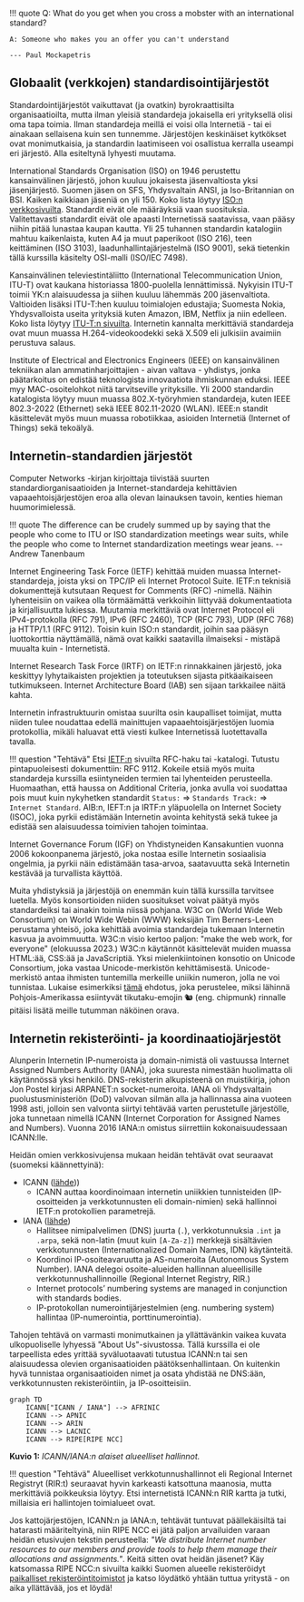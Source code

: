 !!! quote
	Q: What do you get when you cross a mobster with an international standard?
    
	A: Someone who makes you an offer you can't understand
	
	--- Paul Mockapetris



## Globaalit (verkkojen) standardisointijärjestöt

Standardointijärjestöt vaikuttavat (ja ovatkin) byrokraattisilta organisaatioilta, mutta ilman yleisiä standardeja jokaisella eri yrityksellä olisi oma tapa toimia. Ilman standardeja meillä ei voisi olla Internetiä - tai ei ainakaan sellaisena kuin sen tunnemme. Järjestöjen keskinäiset kytkökset ovat monimutkaisia, ja standardin laatimiseen voi osallistua kerralla useampi eri järjestö. Alla esiteltynä lyhyesti muutama.

International Standards Organisation (ISO) on 1946 perustettu kansainvälinen järjestö, johon kuuluu jokaisesta jäsenvaltiosta yksi jäsenjärjestö. Suomen jäsen on SFS, Yhdysvaltain ANSI, ja Iso-Britannian on BSI. Kaiken kaikkiaan jäseniä on yli 150. Koko lista löytyy [ISO:n verkkosivuilta](https://www.iso.org/members.html). Standardit eivät ole määräyksiä vaan suosituksia. Valitettavasti standardit eivät ole apaasti Internetissä saatavissa, vaan pääsy niihin pitää lunastaa kaupan kautta. Yli 25 tuhannen standardin katalogiin mahtuu kaikenlaista, kuten A4 ja muut paperikoot (ISO 216), teen keittäminen (ISO 3103), laadunhallintajärjestelmä (ISO 9001), sekä tietenkin tällä kurssilla käsitelty OSI-malli (ISO/IEC 7498).

Kansainvälinen televiestintäliitto (International Telecommunication Union, ITU-T) ovat kaukana historiassa 1800-puolella lennättimissä. Nykyisin ITU-T toimii YK:n alaisuudessa ja siihen kuuluu  lähemmäs 200 jäsenvaltiota. Valtioiden lisäksi ITU-T:hen kuuluu toimialojen edustajia; Suomesta Nokia, Yhdysvalloista useita yrityksiä kuten Amazon, IBM, Netflix ja niin edelleen. Koko lista löytyy [ITU-T:n sivuilta](https://www.itu.int/hub/membership/our-members/directory/?myitu-industry=true&request=sector-members). Internetin kannalta merkittäviä standardeja ovat muun muassa H.264-videokoodekki sekä X.509 eli julkisiin avaimiin perustuva salaus.

Institute of Electrical and Electronics Engineers (IEEE) on kansainvälinen tekniikan alan ammatinharjoittajien - aivan valtava - yhdistys, jonka päätarkoitus on edistää teknologista innovaatiota ihmiskunnan eduksi. IEEE myy MAC-osoitelohkot niitä tarvitseville yrityksille. Yli 2000 standardin katalogista löytyy muun muassa 802.X-työryhmien standardeja, kuten IEEE 802.3-2022 (Ethernet) sekä IEEE 802.11-2020 (WLAN). IEEE:n standit käsittelevät myös muun muassa robotiikkaa, asioiden Internetiä (Internet of Things) sekä tekoälyä.



## Internetin-standardien järjestöt

Computer Networks -kirjan kirjoittaja tiivistää suurten standardiorganisaatioiden ja Internet-standardeja kehittävien vapaaehtoisjärjestöjen eroa alla olevan lainauksen tavoin, kenties hieman huumorimielessä.

!!! quote
	The difference can be crudely summed up by saying that the people who come to ITU or ISO standardization 
meetings wear suits, while the people who come to Internet standardization meetings wear jeans. -- Andrew Tanenbaum

Internet Engineering Task Force (IETF) kehittää muiden muassa Internet-standardeja, joista yksi on TPC/IP eli Internet Protocol Suite. IETF:n teknisiä dokumenttejä kutsutaan Request for Comments (RFC) -nimellä. Näihin lyhenteisiin on vaikea olla törmäämättä verkkoihin liittyvää dokumentaatiota ja kirjallisuutta lukiessa. Muutamia merkittäviä ovat Internet Protocol eli IPv4-protokolla (RFC 791), IPv6 (RFC 2460), TCP (RFC 793), UDP (RFC 768) ja HTTP/1.1 (RFC 9112).  Toisin kuin ISO:n standardit, joihin saa pääsyn luottokorttia näyttämällä, nämä ovat kaikki saatavilla ilmaiseksi - mistäpä muualta kuin - Internetistä.

Internet Research Task Force (IRTF) on IETF:n rinnakkainen järjestö, joka keskittyy lyhytaikaisten projektien ja toteutuksen sijasta pitkäaikaiseen tutkimukseen. Internet Architecture Board (IAB) sen sijaan tarkkailee näitä kahta.

Internetin infrastruktuurin omistaa suurilta osin kaupalliset toimijat, mutta niiden tulee noudattaa edellä mainittujen vapaaehtoisjärjestöjen luomia protokollia, mikäli haluavat että viesti kulkee Internetissä luotettavalla tavalla.

!!! question "Tehtävä"
	Etsi [IETF:n](https://www.ietf.org/) sivuilta RFC-haku tai -katalogi. Tutustu pintapuoleisesti dokumenttiin: RFC 9112. Kokeile etsiä myös muita standardeja kurssilla esiintyneiden termien tai lyhenteiden perusteella. Huomaathan, että haussa on Additional Criteria, jonka avulla voi suodattaa pois muut kuin nykyhetken standardit `Status:` => `Standards Track:` => `Internet Standard`. AIB:n, IEFT:n ja IRTF:n yläpuolella on Internet Society (ISOC), joka pyrkii edistämään Internetin avointa kehitystä sekä tukee ja edistää sen alaisuudessa toimivien tahojen toimintaa.

Internet Governance Forum (IGF) on Yhdistyneiden Kansakuntien vuonna 2006 kokoonpanema järjestö, joka nostaa esille Internetin sosiaalisia ongelmia, ja pyrkii näin edistämään tasa-arvoa, saatavuutta sekä Internetin kestävää ja turvallista käyttöä.

Muita yhdistyksiä ja järjestöjä on enemmän kuin tällä kurssilla tarvitsee luetella. Myös konsortioiden niiden suositukset voivat päätyä myös standardeiksi tai ainakin toimia niissä pohjana. W3C on (World Wide Web Consortium) on World Wide Webin (WWW) keksijän Tim Berners-Leen perustama yhteisö, joka kehittää avoimia standardeja tukemaan Internetin kasvua ja avoimmuutta. W3C:n visio kertoo paljon: "make the web work, for everyone" (elokuussa 2023.) W3C:n käytännöt käsittelevät muiden muassa HTML:ää, CSS:ää ja JavaScriptiä. Yksi mielenkiintoinen konsotio on Unicode Consortium, joka vastaa Unicode-merkistön kehittämisestä. Unicode-merkistö antaa ihmisten tuntemilla merkeille uniikin numeron, jolla ne voi tunnistaa. Lukaise esimerkiksi [tämä](https://unicode.org/wg2/docs/n5111-17442-squirrel-emoji.pdf) ehdotus, joka perustelee, miksi lähinnä Pohjois-Amerikassa esiintyvät tikutaku-emojin :chipmunk: (eng. chipmunk) rinnalle pitäisi lisätä meille tutumman näköinen orava.



## Internetin rekisteröinti- ja koordinaatiojärjestöt

Alunperin Internetin IP-numeroista ja domain-nimistä oli vastuussa Internet Assigned Numbers Authority (IANA), joka suuresta nimestään huolimatta oli käytännössä yksi henkilö.  DNS-rekisterin alkupisteenä on muistikirja, johon Jon Postel kirjasi ARPANET:n socket-numeroita. IANA oli Yhdysvaltain puolustusministeriön (DoD) valvovan silmän alla ja hallinnassa aina vuoteen 1998 asti, jolloin sen valvonta siirtyi tehtävää varten perustetulle järjestölle, joka tunnetaan nimellä ICANN (Internet Corporation for Assigned Names and Numbers). Vuonna 2016 IANA:n omistus siirrettiin kokonaisuudessaan ICANN:lle.

Heidän omien verkkosivujensa mukaan heidän tehtävät ovat seuraavat (suomeksi käännettyinä):

* ICANN ([lähde](https://www.icann.org/news/multimedia/1563)))
    * ICANN auttaa koordinoimaan internetin uniikkien tunnisteiden (IP-osoitteiden ja verkkotunnusten eli domain-nimien) sekä hallinnoi IETF:n protokollien parametrejä. 
* IANA ([lähde](https://www.iana.org/about))
    * Hallitsee nimipalvelimen (DNS) juurta (`.`), verkkotunnuksia `.int` ja `.arpa`, sekä non-latin (muut kuin `[A-Za-z]`) merkkejä sisältävien verkkotunnusten (Internationalized Domain Names, IDN) käytänteitä.
    * Koordinoi IP-osoiteavaruutta ja AS-numeroita (Autonomous System Number). IANA delegoi osoite-alueiden hallinnan alueellisille verkkotunnushallinnoille (Regional Internet Registry, RIR.)
    * Internet protocols’ numbering systems are managed in conjunction with standards bodies.
    * IP-protokollan numerointijärjestelmien (eng. numbering system) hallintaa (IP-numerointia, porttinumerointia).

Tahojen tehtävä on varmasti monimutkainen ja yllättävänkin vaikea kuvata ulkopuoliselle lyhyessä "About Us"-sivustossa. Tällä kurssilla ei ole tarpeellista edes yrittää syväluotaavati tutustua ICANN:n tai sen alaisuudessa olevien organisaatioiden päätöksenhallintaan. On kuitenkin hyvä tunnistaa organisaatioiden nimet ja osata yhdistää ne DNS:ään, verkkotunnusten rekisteröintiin, ja IP-osoitteisiin.



```mermaid
graph TD
    ICANN["ICANN / IANA"] --> AFRINIC
    ICANN --> APNIC
    ICANN --> ARIN
    ICANN --> LACNIC
    ICANN --> RIPE[RIPE NCC]
```

**Kuvio 1:** *ICANN/IANA:n alaiset alueelliset hallinnot.*

!!! question "Tehtävä"
	Alueelliset verkkotunnushallinnot eli Regional Internet Registryt (RIR:t) seuraavat hyvin karkeasti katsottuna maanosia, mutta merkittäviä poikkeuksia löytyy. Etsi internetistä ICANN:n RIR kartta ja tutki, millaisia eri hallintojen toimialueet ovat.

Jos kattojärjestöjen, ICANN:n ja IANA:n, tehtävät tuntuvat päällekäisiltä tai hatarasti määriteltyinä, niin RIPE NCC ei jätä paljon arvailuiden varaan heidän etusivujen tekstin perusteella: *"We distribute Internet number resources to our members and provide tools to help them manage their allocations and assignments."*. Keitä sitten ovat heidän jäsenet? Käy katsomassa RIPE NCC:n sivuilta kaikki Suomen alueelle rekisteröidyt [paikalliset rekisteröintitoimistot](https://www.ripe.net/membership/indices/FI.html) ja katso löydätkö yhtään tuttua yritystä - on aika yllättävää, jos et löydä!
